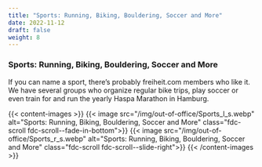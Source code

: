 ```yaml
---
title: "Sports: Running, Biking, Bouldering, Soccer and More"
date: 2022-11-12
draft: false
weight: 8
---
```

### Sports: Running, Biking, Bouldering, Soccer and More

If you can name a sport, there’s probably freiheit.com members who like it. We have several groups who organize regular bike trips, play soccer or even train for and run the yearly Haspa Marathon in Hamburg.

{{< content-images >}}
  {{< image src="/img/out-of-office/Sports_l_s.webp" alt="Sports: Running, Biking, Bouldering, Soccer and More" class="fdc-scroll fdc-scroll--fade-in-bottom">}}
  {{< image src="/img/out-of-office/Sports_r_s.webp" alt="Sports: Running, Biking, Bouldering, Soccer and More" class="fdc-scroll fdc-scroll--slide-right">}}
{{< /content-images >}}